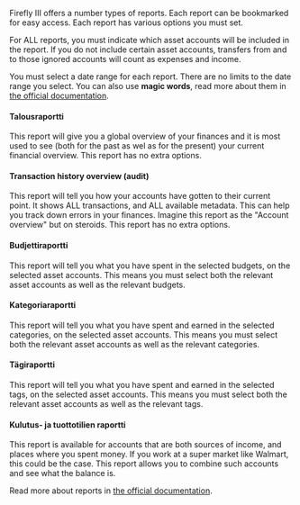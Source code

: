 Firefly III offers a number types of reports. Each report can be bookmarked for easy access. Each report has various options you must set.

For ALL reports, you must indicate which asset accounts will be included in the report. If you do not include certain asset accounts, transfers from and to those ignored accounts will count as expenses and income.

You must select a date range for each report. There are no limits to the date range you select. You can also use **magic words**, read more about them in [the official documentation](https://docs.firefly-iii.org/advanced-concepts/reports).

#### Talousraportti

This report will give you a global overview of your finances and it is most used to see (both for the past as wel as for the present) your current financial overview. This report has no extra options.

#### Transaction history overview (audit)

This report will tell you how your accounts have gotten to their current point. It shows ALL transactions, and ALL available metadata. This can help you track down errors in your finances. Imagine this report as the "Account overview" but on steroids. This report has no extra options.

#### Budjettiraportti

This report will tell you what you have spent in the selected budgets, on the selected asset accounts. This means you must select both the relevant asset accounts as well as the relevant budgets.

#### Kategoriaraportti

This report will tell you what you have spent and earned in the selected categories, on the selected asset accounts. This means you must select both the relevant asset accounts as well as the relevant categories.

#### Tägiraportti

This report will tell you what you have spent and earned in the selected tags, on the selected asset accounts. This means you must select both the relevant asset accounts as well as the relevant tags.

#### Kulutus- ja tuottotilien raportti

This report is available for accounts that are both sources of income, and places where you spent money. If you work at a super market like Walmart, this could be the case. This report allows you to combine such accounts and see what the balance is.

Read more about reports in [the official documentation](https://docs.firefly-iii.org/advanced-concepts/reports).